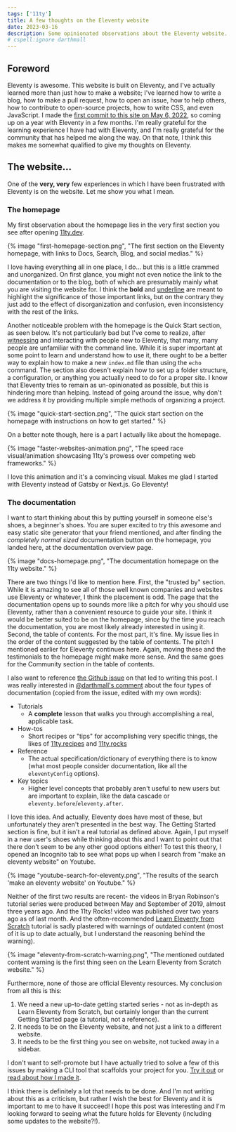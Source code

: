 ```yaml
---
tags: ['11ty']
title: A few thoughts on the Eleventy website
date: 2023-03-16
description: Some opinionated observations about the Eleventy website.
# cspell:ignore darthmall
---
```


## Foreword

Eleventy is awesome. This website is built on Eleventy, and I've actually learned more than just how to make a website; I've learned how to write a blog, how to make a pull request, how to open an issue, how to help others, how to contribute to open-source projects, how to write CSS, and even JavaScript. I made the [first commit to this site on May 6, 2022](https://github.com/uncenter/uncenter.org/commit/11b536cd596463e42e2175a312dbf0439ca77103), so coming up on a year with Eleventy in a few months. I'm really grateful for the learning experience I have had with Eleventy, and I'm really grateful for the community that has helped me along the way. On that note, I think this makes me somewhat qualified to give my thoughts on Eleventy.

## The website...

One of the **very, very** few experiences in which I have been frustrated with Eleventy is on the website. Let me show you what I mean.

### The homepage

My first observation about the homepage lies in the very first section you see after opening [11ty.dev](https://11ty.dev).

{% image "first-homepage-section.png", "The first section on the Eleventy homepage, with links to Docs, Search, Blog, and social medias." %}

I love having everything all in one place, I do... but this is a little crammed and unorganized. On first glance, you might not even notice the link to the documentation or to the blog, both of which are presumably mainly what you are visiting the website for. I think the <strong>bold</strong> and <u>underline</u> are meant to highlight the significance of those important links, but on the contrary they just add to the effect of disorganization and confusion, even inconsistency with the rest of the links.

Another noticeable problem with the homepage is the Quick Start section, as seen below. It's not particularly bad but I've come to realize, after [witnessing](https://hachyderm.io/@KatherineInCode/109866326892317408) and interacting with people new to Eleventy, that many, many people are unfamiliar with the command line. While it is super important at some point to learn and understand how to use it, there ought to be a better way to explain how to make a new `index.md` file than using the `echo` command. The section also doesn't explain how to set up a folder structure, a configuration, or anything you actually need to do for a proper site. I know that Eleventy tries to remain as un-opinionated as possible, but this is hindering more than helping. Instead of going around the issue, why don't we address it by providing multiple simple methods of organizing a project.

{% image "quick-start-section.png", "The quick start section on the homepage with instructions on how to get started." %}

On a better note though, here is a part I actually like about the homepage.

{% image "faster-websites-animation.png", "The speed race visual/animation showcasing 11ty's prowess over competing web frameworks." %}

I love this animation and it's a convincing visual. Makes me glad I started with Eleventy instead of Gatsby or Next.js. Go Eleventy!

### The documentation

I want to start thinking about this by putting yourself in someone else's shoes, a beginner's shoes. You are super excited to try this awesome and easy static site generator that your friend mentioned, and after finding the _completely normal sized_ documentation button on the homepage, you landed here, at the documentation overview page.

{% image "docs-homepage.png", "The documentation homepage on the 11ty website." %}

There are two things I'd like to mention here. First, the "trusted by" section. While it is amazing to see all of those well known companies and websites use Eleventy or whatever, I think the placement is odd. The page that the documentation opens up to sounds more like a pitch for why you should use Eleventy, rather than a convenient resource to guide your site. I think it would be better suited to be on the homepage, since by the time you reach the documentation, you are most likely already interested in using it. Second, the table of contents. For the most part, it's fine. My issue lies in the order of the content suggested by the table of contents. The pitch I mentioned earlier for Eleventy continues here. Again, moving these and the testimonials to the homepage might make more sense. And the same goes for the Community section in the table of contents.

I also want to reference [the Github issue](https://github.com/11ty/eleventy/issues/2855) on that led to writing this post. I was really interested in [@darthmall's comment](https://github.com/11ty/eleventy/issues/2855#issuecomment-1463988371) about the four types of documentation (copied from the issue, edited with my own words):

- Tutorials
  - A **complete** lesson that walks you through accomplishing a real, applicable task.
- How-tos
  - Short recipes or "tips" for accomplishing very specific things, the likes of [11ty.recipes](https://11ty.recipes/) and [11ty.rocks](https://11ty.rocks/)
- Reference
  - The actual specification/dictionary of everything there is to know (what most people consider documentation, like all the `eleventyConfig` options).
- Key topics
  - Higher level concepts that probably aren't useful to new users but are important to explain, like the data cascade or `eleventy.before`/`eleventy.after`.

I love this idea. And actually, Eleventy does have most of these, but unfortunately they aren't presented in the best way. The Getting Started section is fine, but it isn't a real tutorial as defined above. Again, I put myself in a new user's shoes while thinking about this and I want to point out that there don't seem to be any other good options either! To test this theory, I opened an Incognito tab to see what pops up when I search from "make an eleventy website" on Youtube.

{% image "youtube-search-for-eleventy.png", "The results of the search 'make an eleventy website' on Youtube." %}

Neither of the first two results are recent- the videos in Bryan Robinson's tutorial series were produced between May and September of 2019, almost three years ago. And the 11ty Rocks! video was published over two years ago as of last month. And the often-recommended [Learn Eleventy from Scratch](https://learneleventyfromscratch.com/) tutorial is sadly plastered with warnings of outdated content (most of it is up to date actually, but I understand the reasoning behind the warning).

{% image "eleventy-from-scratch-warning.png", "The mentioned outdated content warning is the first thing seen on the Learn Eleventy from Scratch website." %}

Furthermore, none of those are official Eleventy resources. My conclusion from all this is this:

1. We need a new up-to-date getting started series - not as in-depth as Learn Eleventy from Scratch, but certainly longer than the current Getting Started page (a tutorial, not a reference).
2. It needs to be on the Eleventy website, and not just a link to a different website.
3. It needs to be the first thing you see on website, not tucked away in a sidebar.

I don't want to self-promote but I have actually tried to solve a few of this issues by making a CLI tool that scaffolds your project for you. [Try it out](https://github.com/uncenter/create-eleventy-app) or [read about how I made it](https://www.uncenter.org/posts/making-create-eleventy-app/).

I think there is definitely a lot that needs to be done. And I'm not writing about this as a criticism, but rather I wish the best for Eleventy and it is important to me to have it succeed! I hope this post was interesting and I'm looking forward to seeing what the future holds for Eleventy (including some updates to the website?!).
